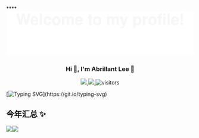 ****![](./assets/Bottom_up.svg)
<!--   my-icons -->
<h3 align="center">Hi 👋, I'm Abrillant Lee 🚀</h3>

<p align="center">
    <a title="Github Total Stars" target="_blank" href="https://github.com/Abrillant-Lee">
        <img src="https://img.shields.io/github/stars/Abrillant-Lee.svg?logo=star&label=Total%20Stars&color=success" />
    </a>
    <a title="Github Followers" target="_blank" href="https://github.com/Abrillant-Lee">
        <img src="https://img.shields.io/badge/dynamic/json?label=GitHub&suffix=%20followers&query=%24.data.totalSubs&url=https%3A%2F%2Fapi.spencerwoo.com%2Fsubstats%2F%3Fsource%3Dgithub%26queryKey%3DAbrillant-Lee&color=blue&logo=github&longCache=true" />
    </a>
    <img src="https://visitor-badge.laobi.icu/badge?page_id=Abrillant-Lee.Abrillant-Lee" alt="visitors"/>
    <!-- <a title="My Blog Site" target="_blank" href="https://.github.io/"> -->
        <!-- <img src="https://img.shields.io/badge/%E5%8D%9A%E5%AE%A2%20(blog)-abrillantlee.github.io-orange" /> -->
    </a>
</p>




<!--   my-ticker -->
[![Typing SVG](https://readme-typing-svg.herokuapp.com?color=%2336BCF7&center=true&vCenter=true&width=1000&lines="Shy&ensp;yet&ensp;fearless,&ensp;senior&ensp;yet&ensp;persisten")](https://git.io/typing-svg)

<!-- |<br>技能(Skill)|<br>Data|
|:----------------:|:------------------:|
|<br><img width=100/> &nbsp;&nbsp;&nbsp;&nbsp;&nbsp;&nbsp; **编辑器 (Eidtor)**<img width=125/><br>| <img width=100/>![VSCode](https://img.shields.io/badge/-VSCode-007acc?style=flat&logo=visual-studio-code&logoColor=white)  ![Vim](https://img.shields.io/badge/-Vim-019733?style=flat&&logo=Vim&logoColor=white) <img width=100/>&nbsp;&nbsp;&nbsp;&nbsp;&nbsp;|
|<br><img width=50/>**开发工具 (Development Tool)**<br><img width=50/>| <img width=50/>![Docker](https://img.shields.io/badge/-Docker-0073ec?style=flat&logo=docker&logoColor=white) ![Git](https://img.shields.io/badge/-Git-f44d27?style=flat&logo=git&logoColor=white) [![Markdown Badge](https://img.shields.io/badge/-Markdown-2088FF?style=flat&logo=Markdown&logoColor=white)](https://github.com/BEPb/BEPb)<img width=50/>|
|<br><img width=125/>**系统 (System)**<img width=125/><br>|<img width=100/>&nbsp;![Windows](https://img.shields.io/badge/-Windows-0078d6?style=flat&&logo=windows&logoColor=white) ![Ubuntu](https://img.shields.io/badge/-Ubuntu-e95420?style=flat&&logo=ubuntu&logoColor=white) ![Debian](https://img.shields.io/badge/-Debian-e95420?style=flat&&logo=Debian&logoColor=white)<img width=100/>||
|<br><img width=100/>**开发板 (Development Board)**<img width=80/><br>|<img width=50/>![STMicroelectronics](https://img.shields.io/badge/STMicroelectronics-03234b?style=flat&&logo=stmicroelectronics&logocolor=white) ![Espressif](https://img.shields.io/badge/-Espressif-e7352c?style=flat&logo=Espressif&logoColor=white)<img width=50/> <img width=50/>| -->


<!-- ## 技能树 (Skill Tree)

### 开发工具 (Development Tool)
![Git](https://img.shields.io/badge/-Git-f44d27?style=flat&logo=git&logoColor=white)
![Docker](https://img.shields.io/badge/-Docker-0073ec?style=flat&logo=docker&logoColor=white)

### 系统 (System)
![Ubuntu](https://img.shields.io/badge/-Ubuntu-e95420?style=flat&&logo=ubuntu&logoColor=white)
![Windows](https://img.shields.io/badge/-Windows-0078d6?style=flat&&logo=windows&logoColor=white)

### 编辑器 (Editor)
![VSCode](https://img.shields.io/badge/-VSCode-007acc?style=flat&logo=visual-studio-code&logoColor=white)
![Vim](https://img.shields.io/badge/-Vim-019733?style=flat&&logo=Vim&logoColor=white)

### 开发板 (development board)
![stmicroelectronics](https://img.shields.io/badge/-stmicroelectronics-03234b?style=flat&&logo=stmicroelectronics&logocolor=white) -->

## 今年汇总 ✨
 <img align="" height="137px" src="https://github-readme-stats.vercel.app/api?username=Abrillant-Lee&hide_title=true&hide_border=true&show_icons=true&include_all_commits=true&line_height=21&bg_color=0,EC6C6C,FFD479,FFFC79,73FA79&theme=graywhite&locale=cn" /><img align="" height="137px" src="https://github-readme-stats.vercel.app/api/top-langs/?username=Abrillant-Lee&hide_title=true&hide_border=true&layout=compact&bg_color=0,73FA79,73FDFF,D783FF&theme=graywhite&locale=cn" />
<!-- ![](./assets/Bottom_down.svg)-->
